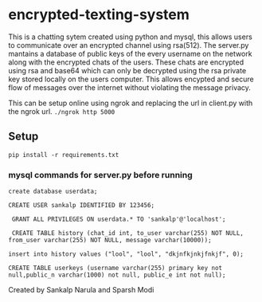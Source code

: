 # encrypted-texting-system

This is a chatting sytem created using python and mysql, this allows users to communicate over an encrypted channel using rsa(512). The server.py mantains a database of public keys of the every username on the network along with the encrypted chats of the users. These chats are encrypted using rsa and base64 which can only be decrypted using the rsa private key stored locally on the users computer. This allows encypted and secure flow of messages over the internet without violating the message privacy.

This can be setup online using ngrok and replacing the url in client.py with the ngrok url.
```./ngrok http 5000```

## Setup

```pip install -r requirements.txt```

### mysql commands for server.py before running

```create database userdata;```

```CREATE USER sankalp IDENTIFIED BY 123456;```

``` GRANT ALL PRIVILEGES ON userdata.* TO 'sankalp'@'localhost';```

``` CREATE TABLE history (chat_id int, to_user varchar(255) NOT NULL, from_user varchar(255) NOT NULL, message varchar(10000));```

```insert into history values ("lool", "lool", "dkjnfkjnkjfnkjf", 0);```

```CREATE TABLE userkeys (username varchar(255) primary key not null,public_n varchar(1000) not null, public_e int not null);```

Created by Sankalp Narula and Sparsh Modi
